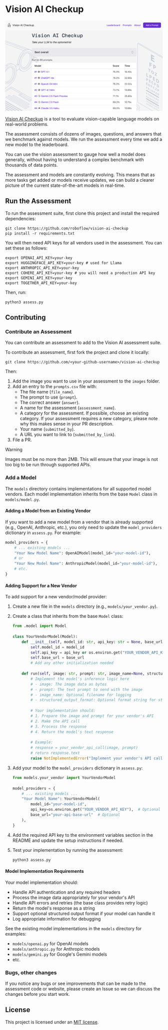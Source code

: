# Vision AI Checkup

![](./images/screenshot.png)

[Vision AI Checkup](https://visioncheckup.com) is a tool to evaluate vision-capable language models on real-world problems.

The assessment consists of dozens of images, questions, and answers that we benchmark against models. We run the assessment every time we add a new model to the leaderboard.

You can use the vision assessment to gauge how well a model does generally, without having to understand a complex benchmark with thousands of data points.

The assessment and models are constantly evolving. This means that as more tasks get added or models receive updates, we can build a clearer picture of the current state-of-the-art models in real-time.

## Run the Assessment

To run the assessment suite, first clone this project and install the required dependencies:

```
git clone https://github.com/roboflow/vision-ai-checkup
pip install -r requirements.txt
```

You will then need API keys for all vendors used in the assessment. You can set these as follows:

```
export OPENAI_API_KEY=your-key
export HUGGINGFACE_API_KEY=your-key # used for Llama
export ANTHROPIC_API_KEY=your-key
export COHERE_API_KEY=your-key # you will need a production API key
export GEMINI_API_KEY=your-key
export TOGETHER_API_KEY=your-key
```

Then, run:

```
python3 assess.py
```

## Contributing

### Contribute an Assessment

You can contribute an assessment to add to the Vision AI assessment suite.

To contribute an assessment, first fork the project and clone it locally:

```
git clone https://github.com/<your-github-username>/vision-ai-checkup
```

Then:

1. Add the image you want to use in your assessment to the `images` folder.
2. Add an entry to the `prompts.csv` file with:
    - The file name (`file_name`).
    - The prompt to use (`prompt`).
    - The correct answer (`answer`).
    - A name for the assessment (`assessment_name`).
    - A category for the assessment. If possible, choose an existing category. If your assessment requires a new category, please note why this makes sense in your PR description.
    - Your name (`submitted_by`).
    - A URL you want to link to (`submitted_by_link`).
3. File a PR.

> [!WARNING]
> 
> Images must be no more than 2MB. This will ensure that your image is not too big to be run through supported APIs.

### Add a Model

The `models` directory contains implementations for all supported model vendors. Each model implementation inherits from the base `Model` class in `models/model.py`.

#### Adding a Model from an Existing Vendor

If you want to add a new model from a vendor that is already supported (e.g., OpenAI, Anthropic, etc.), you only need to update the `model_providers` dictionary in `assess.py`. For example:

```python
model_providers = {
    # ... existing models ...
    "Your New Model Name": OpenAIModel(model_id="your-model-id"),
    # or
    "Your New Model Name": AnthropicModel(model_id="your-model-id"),
    # etc.
}
```

#### Adding Support for a New Vendor

To add support for a new vendor/model provider:

1. Create a new file in the `models` directory (e.g., `models/your_vendor.py`).

2. Create a class that inherits from the base `Model` class:
   ```python
   from .model import Model

   class YourVendorModel(Model):
       def __init__(self, model_id: str, api_key: str = None, base_url: str = None):
           self.model_id = model_id
           self.api_key = api_key or os.environ.get("YOUR_VENDOR_API_KEY")
           self.base_url = base_url
           # Add any other initialization needed

       def run(self, image: str, prompt: str, image_name=None, structured_output_format: str = None):
           # Implement the model's inference logic here
           # - image: The image data as bytes
           # - prompt: The text prompt to send with the image
           # - image_name: Optional filename for logging
           # - structured_output_format: Optional format string for structured output
           
           # Your implementation should:
           # 1. Prepare the image and prompt for your vendor's API
           # 2. Make the API call
           # 3. Process the response
           # 4. Return the model's text response
           
           # Example:
           # response = your_vendor_api_call(image, prompt)
           # return response.text
           raise NotImplementedError("Implement your vendor's API call here")
   ```

3. Add your model to the `model_providers` dictionary in `assess.py`:
   ```python
   from models.your_vendor import YourVendorModel

   model_providers = {
       # ... existing models ...
       "Your Model Name": YourVendorModel(
           model_id="your-model-id",
           api_key=os.environ.get("YOUR_VENDOR_API_KEY"),  # Optional if using env var
           base_url="your-api-base-url"  # Optional
       ),
   }
   ```

4. Add the required API key to the environment variables section in the README and update the setup instructions if needed.

5. Test your implementation by running the assessment:
   ```bash
   python3 assess.py
   ```

#### Model Implementation Requirements

Your model implementation should:

- Handle API authentication and any required headers
- Process the image data appropriately for your vendor's API
- Handle API errors and retries (the base class provides retry logic)
- Return the model's response as a string
- Support optional structured output format if your model can handle it
- Log appropriate information for debugging

See the existing model implementations in the `models` directory for examples:
- `models/openai.py` for OpenAI models
- `models/anthropic.py` for Anthropic models
- `models/gemini.py` for Google's Gemini models
- etc.

### Bugs, other changes

If you notice any bugs or see improvements that can be made to the assessment code or website, please create an Issue so we can discuss the changes before you start work.

## License

This project is licensed under an [MIT license](LICENSE).